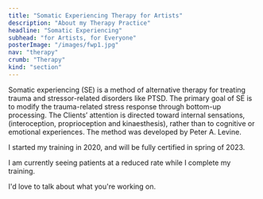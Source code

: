 ```yaml
---
title: "Somatic Experiencing Therapy for Artists"
description: "About my Therapy Practice"
headline: "Somatic Experiencing"
subhead: "for Artists, for Everyone"
posterImage: "/images/fwp1.jpg"
nav: "therapy"
crumb: "Therapy"
kind: "section"
---
```

Somatic experiencing (SE) is a method of alternative therapy for treating trauma and stressor-related disorders like PTSD. The primary goal of SE is to modify the trauma-related stress response through bottom-up processing. The Clients’ attention is directed toward internal sensations, (interoception, proprioception and kinaesthesis), rather than to cognitive or emotional experiences. The method was developed by Peter A. Levine.

I started my training in 2020, and will be fully certified in spring of 2023.

I am currently seeing patients at a reduced rate while I complete my training.

I'd love to talk about what you're working on.

